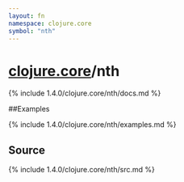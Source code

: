 ```yaml
---
layout: fn
namespace: clojure.core
symbol: "nth"
---
```


# [clojure.core](../)/nth

{% include 1.4.0/clojure.core/nth/docs.md %}

##Examples

{% include 1.4.0/clojure.core/nth/examples.md %}
## Source
{% include 1.4.0/clojure.core/nth/src.md %}

